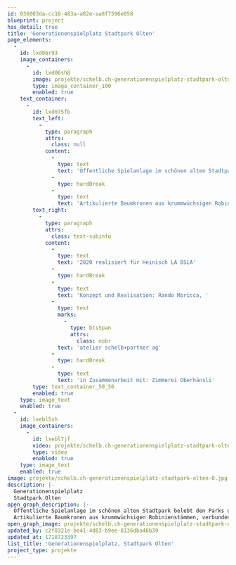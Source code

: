 ```yaml
---
id: 036003da-cc18-483a-a82e-aa8f7596e058
blueprint: project
has_detail: true
title: 'Generationenspielplatz Stadtpark Olten'
page_elements:
  -
    id: lxd06r93
    image_containers:
      -
        id: lxd06sh8
        image: projekte/schelb.ch-generationenspielplatz-stadtpark-olten-0.jpg
        type: image_container_100
        enabled: true
    text_container:
      -
        id: lxd075fb
        text_left:
          -
            type: paragraph
            attrs:
              class: null
            content:
              -
                type: text
                text: 'Öffentliche Spielanlage im schönen alten Stadtpark belebt den Parks durch Zusammenführen von Generationen.'
              -
                type: hardBreak
              -
                type: text
                text: 'Artikulierte Baumkronen aus krummwüchsigen Robinienstämmen, verbunden durch diverse Netz- und Seilaufstiege, Hängebrücken und hölzerne Treppenaufstiege. Baumhaus für die Kleinsten mit Rutsche und grossem Sand-/ Wasserbereich.'
        text_right:
          -
            type: paragraph
            attrs:
              class: text-subinfo
            content:
              -
                type: text
                text: '2020 realisiert für Heinisch LA BSLA'
              -
                type: hardBreak
              -
                type: text
                text: 'Konzept und Realisation: Rando Moricca, '
              -
                type: text
                marks:
                  -
                    type: btsSpan
                    attrs:
                      class: nobr
                text: 'atelier schelb+partner ag'
              -
                type: hardBreak
              -
                type: text
                text: 'in Zusammenarbeit mit: Zimmerei Oberhänsli'
        type: text_container_50_50
        enabled: true
    type: image_text
    enabled: true
  -
    id: lxebl5sh
    image_containers:
      -
        id: lxebl7jf
        video: projekte/schelb.ch-generationenspielplatz-stadtpark-olten.mp4
        type: video
        enabled: true
    type: image_text
    enabled: true
image: projekte/schelb.ch-generationenspielplatz-stadtpark-olten-0.jpg
description: |-
  Generationenspielplatz
  Stadtpark Olten
open_graph_description: |-
  Öffentliche Spielanlage im schönen alten Stadtpark belebt den Parks durch Zusammenführen von Generationen.
  Artikulierte Baumkronen aus krummwüchsigen Robinienstämmen, verbunden durch diverse Netz- und Seilaufstiege, Hängebrücken und hölzerne Treppenaufstiege. Baumhaus für die Kleinsten mit Rutsche und grossem Sand-/ Wasserbereich.
open_graph_image: projekte/schelb.ch-generationenspielplatz-stadtpark-olten-0.jpg
updated_by: c2f8321e-be41-4d83-b9ee-8136dba46b39
updated_at: 1718723397
list_title: 'Generationenspielplatz, Stadtpark Olten'
project_type: projekte
---
```

